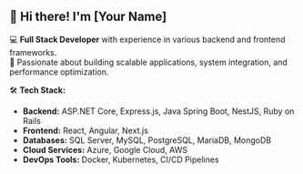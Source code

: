 ## 👋 Hi there! I'm [Your Name]  

💻 **Full Stack Developer** with experience in various backend and frontend frameworks.  
🚀 Passionate about building scalable applications, system integration, and performance optimization.  

🛠️ **Tech Stack:**  
- **Backend:** ASP.NET Core, Express.js, Java Spring Boot, NestJS, Ruby on Rails  
- **Frontend:** React, Angular, Next.js  
- **Databases:** SQL Server, MySQL, PostgreSQL, MariaDB, MongoDB  
- **Cloud Services:** Azure, Google Cloud, AWS  
- **DevOps Tools:** Docker, Kubernetes, CI/CD Pipelines  
 
